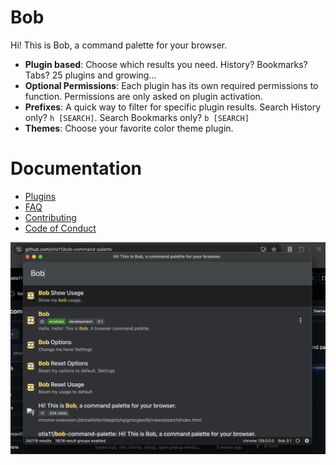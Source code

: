 # Bob
Hi! This is Bob, a command palette for your browser.

- **Plugin based**: Choose which results you need. History? Bookmarks? Tabs? 25 plugins and growing...
- **Optional Permissions**: Each plugin has its own required permissions to function. Permissions are only asked on plugin activation.
- **Prefixes**: A quick way to filter for specific plugin results. Search History only? `h [SEARCH]`. Search Bookmarks only? `b [SEARCH]`
- **Themes**: Choose your favorite color theme plugin.

# Documentation
- [Plugins](https://otis11.github.io/bob-command-palette/#pluginsh)
- [FAQ](https://otis11.github.io/bob-command-palette/#faq)
- [Contributing](./CONTRIBUTING.md)
- [Code of Conduct](./CODE_OF_CONDUCT.md)

![Bob Screenshot](./src/core/assets/bob-screenshot-browser.png)